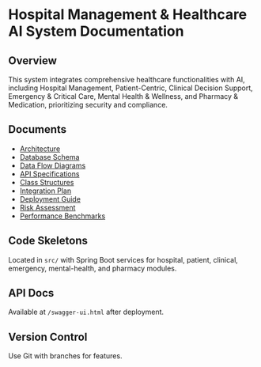 # Hospital Management & Healthcare AI System Documentation

## Overview
This system integrates comprehensive healthcare functionalities with AI, including Hospital Management, Patient-Centric, Clinical Decision Support, Emergency & Critical Care, Mental Health & Wellness, and Pharmacy & Medication, prioritizing security and compliance.

## Documents
- [Architecture](architecture.md)
- [Database Schema](database-schema.md)
- [Data Flow Diagrams](data-flow-diagrams.md)
- [API Specifications](api-specifications.md)
- [Class Structures](class-structures.md)
- [Integration Plan](integration-plan.md)
- [Deployment Guide](deployment-guide.md)
- [Risk Assessment](risk-assessment.md)
- [Performance Benchmarks](performance-benchmarks.md)

## Code Skeletons
Located in `src/` with Spring Boot services for hospital, patient, clinical, emergency, mental-health, and pharmacy modules.

## API Docs
Available at `/swagger-ui.html` after deployment.

## Version Control
Use Git with branches for features.